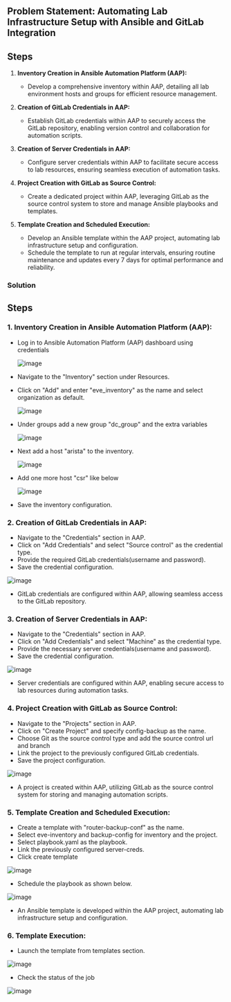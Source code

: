 ## Problem Statement: Automating Lab Infrastructure Setup with Ansible and GitLab Integration

## Steps

1. **Inventory Creation in Ansible Automation Platform (AAP):**
   - Develop a comprehensive inventory within AAP, detailing all lab environment hosts and groups for efficient resource management.

2. **Creation of GitLab Credentials in AAP:**
   - Establish GitLab credentials within AAP to securely access the GitLab repository, enabling version control and collaboration for automation scripts.

3. **Creation of Server Credentials in AAP:**
   - Configure server credentials within AAP to facilitate secure access to lab resources, ensuring seamless execution of automation tasks.

4. **Project Creation with GitLab as Source Control:**
   - Create a dedicated project within AAP, leveraging GitLab as the source control system to store and manage Ansible playbooks and templates.

5. **Template Creation and Scheduled Execution:**
   - Develop an Ansible template within the AAP project, automating lab infrastructure setup and configuration.
   - Schedule the template to run at regular intervals, ensuring routine maintenance and updates every 7 days for optimal performance and reliability.


### Solution
## Steps

### 1. Inventory Creation in Ansible Automation Platform (AAP):
- Log in to Ansible Automation Platform (AAP) dashboard using credentials

  ![image](https://github.com/Onemind-Services-LLC/naf/assets/132569101/7a97eb2e-acbb-455e-8eb5-5bce6e4de33e)

- Navigate to the "Inventory" section under Resources.
- Click on "Add" and enter "eve_inventory" as the name and select organization as default.

  ![image](https://github.com/Onemind-Services-LLC/naf/assets/132569101/ca2c021b-f443-45ad-a3fa-566c8fdc53e3)

- Under groups add a new group "dc_group" and the extra variables

  ![image](https://github.com/Onemind-Services-LLC/naf/assets/132569101/353d5b65-f1b5-4d5f-8b0d-34d0b3190192)

- Next add a host "arista" to the inventory.

  ![image](https://github.com/Onemind-Services-LLC/naf/assets/132569101/42f2f85f-b5c4-4660-9edb-65d604344b39)

- Add one more host "csr" like below

  ![image](https://github.com/Onemind-Services-LLC/naf/assets/132569101/80421cc1-c6aa-41e3-8e96-3e0f1223aa09)

- Save the inventory configuration.

### 2. Creation of GitLab Credentials in AAP:

   - Navigate to the "Credentials" section in AAP.
   - Click on "Add Credentials" and select "Source control" as the credential type.
   - Provide the required GitLab credentials(username and password).
   - Save the credential configuration.

  ![image](https://github.com/Onemind-Services-LLC/naf/assets/132569101/170c6e6c-c28b-4a67-92c2-a0b0e37daede)

   - GitLab credentials are configured within AAP, allowing seamless access to the GitLab repository.

### 3. Creation of Server Credentials in AAP:

  - Navigate to the "Credentials" section in AAP.
  - Click on "Add Credentials" and select "Machine" as the credential type.
  - Provide the necessary server credentials(username and password).
  - Save the credential configuration.
  
  ![image](https://github.com/Onemind-Services-LLC/naf/assets/132569101/d4eea390-c8fd-4409-97d8-a00001cd1a70)

  - Server credentials are configured within AAP, enabling secure access to lab resources during automation tasks.

### 4. Project Creation with GitLab as Source Control:

  - Navigate to the "Projects" section in AAP.
  - Click on "Create Project" and specify config-backup as the name.
  - Choose Git as the source control type and add the source control url and branch
  - Link the project to the previously configured GitLab credentials.
  - Save the project configuration.

  ![image](https://github.com/Onemind-Services-LLC/naf/assets/132569101/5e8a66eb-3d3c-4f8d-8720-569863530775)

  - A project is created within AAP, utilizing GitLab as the source control system for storing and managing automation scripts.

### 5. Template Creation and Scheduled Execution:

  - Create a template with "router-backup-conf" as the name.
  - Select eve-inventory and backup-config for inventory and the project.
  - Select playbook.yaml as the playbook.
  - Link the previously configured server-creds.
  - Click create template

  ![image](https://github.com/Onemind-Services-LLC/naf/assets/132569101/5ae74808-a621-4a74-abbf-b776c7f641e1)

  - Schedule the playbook as shown below.

  ![image](https://github.com/Onemind-Services-LLC/naf/assets/132569101/23ecf6c9-016f-465a-92bc-261807443db6)

  - An Ansible template is developed within the AAP project, automating lab infrastructure setup and configuration.

### 6. Template Execution:
  - Launch the template from templates section.
    
   ![image](https://github.com/Onemind-Services-LLC/naf/assets/132569101/5a56c379-cb8c-4a39-9806-bb216e50952d)

  - Check the status of the job

  ![image](https://github.com/Onemind-Services-LLC/naf/assets/132569101/41438900-88dc-4599-8845-43909182003c)

  
